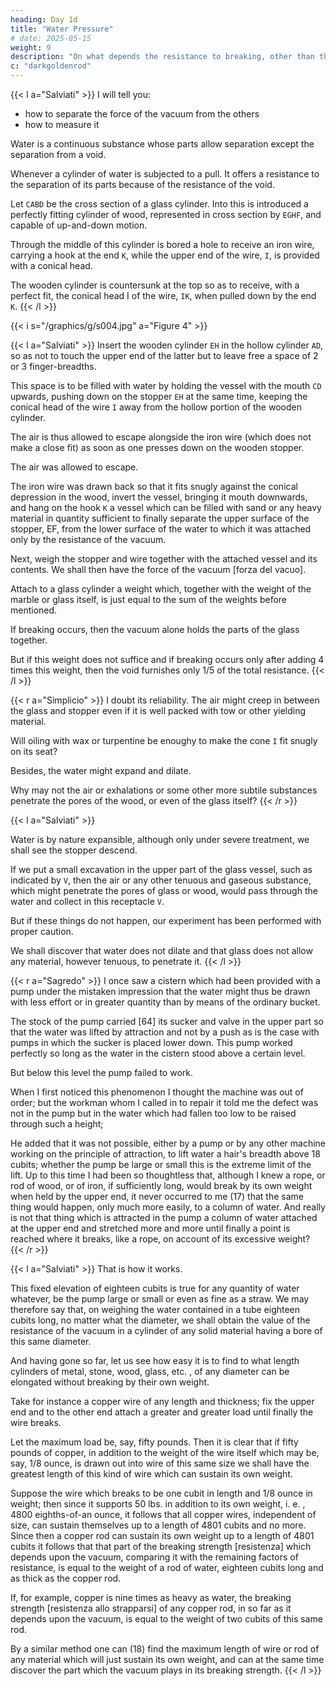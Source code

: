 ```yaml
---
heading: Day 1d
title: "Water Pressure"
# date: 2025-05-15
weight: 9
description: "On what depends the resistance to breaking, other than that of void?"
c: "darkgoldenrod"
---
```





{{< l a="Salviati" >}}
I will tell you:
- how to separate the force of the vacuum from the others
- how to measure it

Water is a continuous substance whose parts allow separation except the separation from a void.

Whenever a cylinder of water is subjected to a pull. It offers a resistance to the separation of its parts because of the resistance of the void.  

Let `CABD` be the cross section of a glass cylinder. Into this is introduced a perfectly fitting cylinder of wood, represented in cross section by `EGHF`, and capable of up-and-down motion.

Through the middle of this cylinder is bored a hole to receive an iron wire, carrying a hook at the end `K`, while the upper end of the wire, `I`, is provided with a conical head.  

The wooden cylinder is countersunk at the top so as to receive, with a perfect fit, the conical head I of the wire, `IK`, when pulled down by the end `K`.
{{< /l >}}



{{< i s="/graphics/g/s004.jpg" a="Figure 4" >}}


{{< l a="Salviati" >}}
Insert the wooden cylinder `EH` in the hollow cylinder `AD`, so as not to touch the upper end of the latter but to leave free a space of 2 or 3 finger-breadths.

This space is to be filled with water by holding the vessel with the mouth `CD` upwards, pushing down on the stopper `EH` at the same time, keeping the conical head of the wire `I` away from the hollow portion of the wooden cylinder.  

The air is thus allowed to escape alongside the iron wire (which does not make a close fit) as soon as one presses down on the wooden stopper.  

The air was allowed to escape. 

The iron wire was drawn back so that it fits snugly against the conical depression in the wood, invert the vessel, bringing it mouth downwards, and hang on the hook `K` a vessel which can be filled with sand or any heavy material in quantity sufficient to finally separate the upper surface of the stopper, EF, from the lower surface of the water to which it was attached only by the resistance of the vacuum.  

Next, weigh the stopper and wire together with the attached vessel and its contents. We shall then have the force of the vacuum [forza del vacuo]. 

Attach to a glass cylinder a weight which, together with the weight of the marble or glass itself, is just equal to the sum of the weights before mentioned.

If breaking occurs, then the vacuum alone holds the parts of the glass together.

But if this weight does not suffice and if breaking occurs only after adding 4 times this weight, then the void furnishes only 1/5 of the total resistance. 
{{< /l >}}


{{< r a="Simplicio" >}}
I doubt its reliability. The air might creep in between the glass and stopper even if it is well packed with tow or other yielding material.

Will oiling with wax or turpentine be enoughy to make the cone `I` fit snugly on its seat?

Besides, the water might expand and dilate. 

Why may not the air or exhalations or some other more subtile substances penetrate the pores of the wood, or even of the glass itself?
{{< /r >}}


{{< l a="Salviati" >}}
<!-- Simplicio has even partly suggested how to prevent the air from penetrating the wood or passing between the wood and the glass. -->

Water is by nature expansible, although only under severe treatment, we shall see the stopper descend.

If we put a small excavation in the upper part of the glass vessel, such as indicated by `V`, then the air or any other tenuous and gaseous substance, which might penetrate the pores of glass or wood, would pass through the water and collect in this receptacle `V`.

But if these things do not happen, our experiment has been performed with proper caution.

We shall discover that water does not dilate and that glass does not allow any material, however tenuous, to penetrate it.
{{< /l >}}


{{< r a="Sagredo" >}}
I once saw a cistern which had been provided with a pump under the mistaken impression that the water might thus be drawn with less effort or in greater quantity than by means of the ordinary bucket.

The stock of the pump carried [64] its sucker and valve in the upper part so that the water was lifted by attraction and not by a push as is the case with pumps in which the sucker is placed lower down.  This pump worked perfectly so long as the water in the cistern stood above a certain level.

But below this level the pump failed to work.

When I first noticed this phenomenon I thought the machine was out of order; but the workman whom I called in to repair it told me the defect was not in the pump but in the water which had fallen too low to be raised through such a height; 

He added that it was not possible, either by a pump or by any other machine working on the principle of attraction, to lift water a hair's breadth above 18 cubits; whether the pump be large or small this is the extreme limit of the lift.  Up to this time I had been so thoughtless that, although I knew a rope, or rod of wood, or of iron, if sufficiently long, would break by its own weight when held by the upper end, it never occurred to me (17) that the same thing would happen, only much more easily, to a column of water.  And really is not that thing which is attracted in the pump a column of water attached at the upper end and stretched more and more until finally a point is reached where it breaks, like a rope, on account of its excessive weight?
{{< /r >}}


{{< l a="Salviati" >}}
That is how it works.

This fixed elevation of eighteen cubits is true for any quantity of water whatever, be the pump large or small or even as fine as a straw.  We may therefore say that, on weighing the water contained in a tube eighteen cubits long, no matter what the diameter, we shall obtain the value of the resistance of the vacuum in a cylinder of any solid material having a bore of this same diameter.  

And having gone so far, let us see how easy it is to find to what length cylinders of metal, stone, wood, glass, etc. , of any diameter can be elongated without breaking by their own weight.

Take for instance a copper wire of any length and thickness; fix the upper end and to the other end attach a greater and greater load until finally the wire breaks.

Let the maximum load be, say, fifty pounds.  Then it is clear that if fifty pounds of copper, in addition to the weight of the wire itself which may be, say, 1/8 ounce, is drawn out into wire of this same size we shall have the greatest length of this kind of wire which can sustain its own weight.

Suppose the wire which breaks to be one cubit in length and 1/8 ounce in weight; then since it supports 50 lbs. in addition to its own weight, i.  e. , 4800 eighths-of-an ounce, it follows that all copper wires, independent of size, can sustain themselves up to a length of 4801 cubits and no more.  Since then a copper rod can sustain its own weight up to a length of 4801 cubits it follows that that part of the breaking strength [resistenza] which depends upon the vacuum, comparing it with the remaining factors of resistance, is equal to the weight of a rod of water, eighteen cubits long and as thick as the copper rod.  

If, for example, copper is nine times as heavy as water, the breaking strength [resistenza allo strapparsi] of any copper rod, in so far as it depends upon the vacuum, is equal to the weight of two cubits of this same rod.  

By a similar method one can (18) find the maximum length of wire or rod of any material which will just sustain its own weight, and can at the same time discover the part which the vacuum plays in its breaking strength. 
{{< /l >}}

